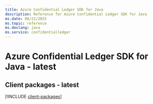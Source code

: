 ```yaml
---
title: Azure Confidential Ledger SDK for Java
description: Reference for Azure Confidential Ledger SDK for Java
ms.date: 08/22/2025
ms.topic: reference
ms.devlang: java
ms.service: confidentialledger
---
```

# Azure Confidential Ledger SDK for Java - latest

## Client packages - latest
[!INCLUDE [client-packages](confidential-ledger-client-index.md)]